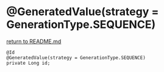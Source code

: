 # @GeneratedValue(strategy = GenerationType.SEQUENCE)

[return to README.md](/README.md)

```
@Id
@GeneratedValue(strategy = GenerationType.SEQUENCE)
private Long id;
```
